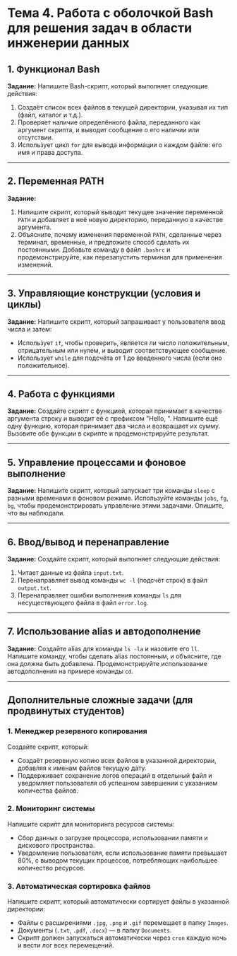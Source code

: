 # Тема 4. Работа с оболочкой Bash для решения задач в области инженерии данных

## 1. Функционал Bash

**Задание:** Напишите Bash-скрипт, который выполняет следующие действия:

1. Создаёт список всех файлов в текущей директории, указывая их тип (файл, каталог и т.д.).
2. Проверяет наличие определённого файла, переданного как аргумент скрипта, и выводит сообщение о его наличии или отсутствии.
3. Использует цикл `for` для вывода информации о каждом файле: его имя и права доступа.

---

## 2. Переменная PATH

**Задание:**

1. Напишите скрипт, который выводит текущее значение переменной `PATH` и добавляет в неё новую директорию, переданную в качестве аргумента.
2. Объясните, почему изменения переменной `PATH`, сделанные через терминал, временные, и предложите способ сделать их постоянными.
   Добавьте команду в файл `.bashrc` и продемонстрируйте, как перезапустить терминал для применения изменений.

---

## 3. Управляющие конструкции (условия и циклы)

**Задание:** Напишите скрипт, который запрашивает у пользователя ввод числа и затем:

- Использует `if`, чтобы проверить, является ли число положительным, отрицательным или нулем, и выводит соответствующее сообщение.
- Использует `while` для подсчёта от 1 до введенного числа (если оно положительное).

---

## 4. Работа с функциями

**Задание:**
Создайте скрипт с функцией, которая принимает в качестве аргумента строку и выводит её с префиксом "Hello, ".
Напишите ещё одну функцию, которая принимает два числа и возвращает их сумму.
Вызовите обе функции в скрипте и продемонстрируйте результат.

---

## 5. Управление процессами и фоновое выполнение

**Задание:**
Напишите скрипт, который запускает три команды `sleep` с разными временами в фоновом режиме.
Используйте команды `jobs`, `fg`, `bg`, чтобы продемонстрировать управление этими задачами.
Опишите, что вы наблюдали.

---

## 6. Ввод/вывод и перенаправление

**Задание:** Создайте скрипт, который выполняет следующие действия:

1. Читает данные из файла `input.txt`.
2. Перенаправляет вывод команды `wc -l` (подсчёт строк) в файл `output.txt`.
3. Перенаправляет ошибки выполнения команды `ls` для несуществующего файла в файл `error.log`.

---

## 7. Использование alias и автодополнение

**Задание:**
Создайте alias для команды `ls -la` и назовите его `ll`.
Напишите команду, чтобы сделать alias постоянным, и объясните, где она должна быть добавлена.
Продемонстрируйте использование автодополнения на примере команды `cd`.

---

## Дополнительные сложные задачи (для продвинутых студентов)

### 1. Менеджер резервного копирования

Создайте скрипт, который:

- Создаёт резервную копию всех файлов в указанной директории, добавляя к именам файлов текущую дату.
- Поддерживает сохранение логов операций в отдельный файл и уведомляет пользователя об успешном завершении с указанием количества файлов.

### 2. Мониторинг системы

Напишите скрипт для мониторинга ресурсов системы:

- Сбор данных о загрузке процессора, использовании памяти и дискового пространства.
- Уведомление пользователя, если использование памяти превышает 80%, с выводом текущих процессов, потребляющих наибольшее количество ресурсов.

### 3. Автоматическая сортировка файлов

Напишите скрипт, который автоматически сортирует файлы в указанной директории:

- Файлы с расширениями `.jpg`, `.png` и `.gif` перемещает в папку `Images`.
- Документы (`.txt`, `.pdf`, `.docx`) — в папку `Documents`.
- Скрипт должен запускаться автоматически через `cron` каждую ночь и вести лог всех перемещений.
